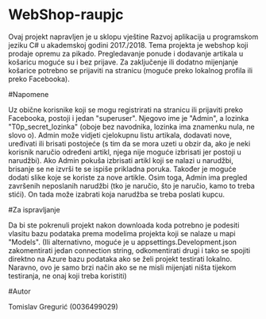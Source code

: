# WebShop-raupjc

Ovaj projekt napravljen je u sklopu vještine Razvoj aplikacija u programskom jeziku C# u akademskoj godini 2017./2018.
Tema projekta je webshop koji prodaje opremu za pikado. Pregledavanje ponude i dodavanje artikala u košaricu moguće su i bez prijave.
Za zaključenje ili dodatno mijenjanje košarice potrebno se prijaviti na stranicu (moguće preko lokalnog profila ili preko Facebooka).

#Napomene

Uz obične korisnike koji se mogu registrirati na stranicu ili prijaviti preko Facebooka, postoji i jedan "superuser".
Njegovo ime je "Admin", a lozinka "T0p_secret_lozinka" (oboje bez navodnika, lozinka ima znamenku nula, ne slovo o).
Admin može vidjeti cjelokupnu listu artikala, dodavati nove, uređivati ili brisati postojeće (s tim da se mora uzeti u obzir da, ako je neki korisnik naručio određeni artikl, njega nije moguće izbrisati jer postoji u narudžbi).
Ako Admin pokuša izbrisati artikl koji se nalazi u narudžbi, brisanje se ne izvrši te se ispiše prikladna poruka.
Također je moguće dodati slike koje se koriste za nove artikle.
Osim toga, Admin ima pregled završenih neposlanih narudžbi (tko je naručio, što je naručio, kamo to treba stići).
On tada može izabrati koja narudžba se treba poslati kupcu.

#Za ispravljanje

Da bi ste pokrenuli projekt nakon downloada koda potrebno je podesiti vlasitu bazu podataka prema modelima projekta koji se nalaze u mapi "Models".
(Ili alternativno, moguće je u appsettings.Development.json zakomentirati jedan connection string, odkomentirati drugi i tako se spojiti direktno na Azure bazu podataka ako se želi projekt testirati lokalno.
Naravno, ovo je samo brzi način ako se ne misli mijenjati ništa tijekom testiranja, ne onaj koji treba koristiti)



#Autor

Tomislav Gregurić (0036499029)
